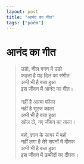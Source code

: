 ```yaml
---
layout: post
title: "आनंद का गीत"
tags: ["poem"]
---
```


# आनंद का गीत


> उड़ो, नील गगन में उड़ो   <br/>
> कहता है यह दिल का संगीत   <br/>
> अभी भी है बचा हुआ   <br/>
> इस जीवन में आनंद का गीत।   <br/>
>  <br>
> नहीं है आत्मा फीका   <br/>
> नहीं है सूरज काला   <br/>
> अभी भी है बचा हुआ   <br/>
> खोल दो, नए जीवन का ताला।   <br/>
>  <br>
> बहो, ज्ञान के सागर में बहो   <br/>
> नहीं लगा है तेरे सपनों में दीमक   <br/>
> अभी भी है बचा हुआ   <br/>
> इस जीवन में उम्मीदों का दीपक।   <br/>

